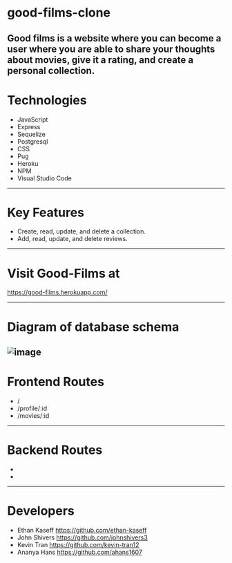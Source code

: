 # good-films-clone

Good films is a website where you can become a user where you are able to share your thoughts about movies, give it a rating, and create a personal collection.
---------------------------------------------------------------------------------------------------------------------------------------------------------------
# Technologies

- JavaScript
- Express
- Sequelize
- Postgresql
- CSS
- Pug
- Heroku
- NPM
- Visual Studio Code
----------------------------------------------------------------------------------------------------------------------------------------------------------------
# Key Features

- Create, read, update, and delete a collection.
- Add, read, update, and delete reviews.

-----------------------------------------------------------------------------------------------------------------------------------------------------------------
# Visit Good-Films at

https://good-films.herokuapp.com/

-----------------------------------------------------------------------------------------------------------------------------------------------------------------
# Diagram of database schema 

![image](https://user-images.githubusercontent.com/73672338/117500884-45991380-af4b-11eb-90b0-907cf5448ed7.png)
-----------------------------------------------------------------------------------------------------------------------------------------------------------------
# Frontend Routes

- /
- /profile/:id
- /movies/:id
-----------------------------------------------------------------------------------------------------------------------------------------------------------------
# Backend Routes

-
-
-----------------------------------------------------------------------------------------------------------------------------------------------------------------
# Developers
- Ethan Kaseff https://github.com/ethan-kaseff
- John Shivers https://github.com/johnshivers3
- Kevin Tran https://github.com/kevin-tran12
- Ananya Hans https://github.com/ahans1607
